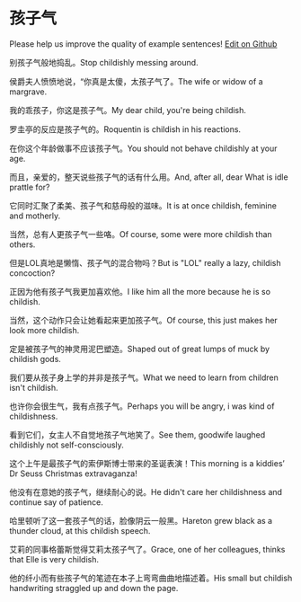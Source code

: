 # 孩子气

Please help us improve the quality of example sentences! [Edit on Github](https://github.com/jiyushe/jiyu-example-sentence-source/blob/main/chinese/haiziqi.md)

<p><span class="chinese">别孩子气般地捣乱。</span><span class="english">Stop childishly messing around.</span></p>

<p><span class="chinese">侯爵夫人愤愤地说，“你真是太傻，太孩子气了。</span><span class="english">The wife or widow of a margrave.</span></p>

<p><span class="chinese">我的乖孩子，你这是孩子气。</span><span class="english">My dear child, you're being childish.</span></p>

<p><span class="chinese">罗圭亭的反应是孩子气的。</span><span class="english">Roquentin is childish in his reactions.</span></p>

<p><span class="chinese">在你这个年龄做事不应该孩子气。</span><span class="english">You should not behave childishly at your age.</span></p>

<p><span class="chinese">而且，亲爱的，整天说些孩子气的话有什么用。</span><span class="english">And, after all, dear What is idle prattle for?</span></p>

<p><span class="chinese">它同时汇聚了柔美、孩子气和慈母般的滋味。</span><span class="english">It is at once childish, feminine and motherly.</span></p>

<p><span class="chinese">当然，总有人更孩子气一些咯。</span><span class="english">Of course, some were more childish than others.</span></p>

<p><span class="chinese">但是LOL真地是懒惰、孩子气的混合物吗？</span><span class="english">But is "LOL" really a lazy, childish concoction?</span></p>

<p><span class="chinese">正因为他有孩子气我更加喜欢他。</span><span class="english">I like him all the more because he is so childish.</span></p>

<p><span class="chinese">当然，这个动作只会让她看起来更加孩子气。</span><span class="english">Of course, this just makes her look more childish.</span></p>

<p><span class="chinese">定是被孩子气的神灵用泥巴塑造。</span><span class="english">Shaped out of great lumps of muck by childish gods.</span></p>

<p><span class="chinese">我们要从孩子身上学的并非是孩子气。</span><span class="english">What we need to learn from children isn't childish.</span></p>

<p><span class="chinese">也许你会很生气，我有点孩子气。</span><span class="english">Perhaps you will be angry, i was kind of childishness.</span></p>

<p><span class="chinese">看到它们，女主人不自觉地孩子气地笑了。</span><span class="english">See them, goodwife laughed childishly not self-consciously.</span></p>

<p><span class="chinese">这个上午是最孩子气的索伊斯博士带来的圣诞表演！</span><span class="english">This morning is a kiddies’ Dr Seuss Christmas extravaganza!</span></p>

<p><span class="chinese">他没有在意她的孩子气，继续耐心的说。</span><span class="english">He didn't care her childishness and continue say of patience.</span></p>

<p><span class="chinese">哈里顿听了这一套孩子气的话，脸像阴云一般黑。</span><span class="english">Hareton grew black as a thunder cloud, at this childish speech.</span></p>

<p><span class="chinese">艾莉的同事格蕾斯觉得艾莉太孩子气了。</span><span class="english">Grace, one of her colleagues, thinks that Elle is very childish.</span></p>

<p><span class="chinese">他的纤小而有些孩子气的笔迹在本子上弯弯曲曲地描述着。</span><span class="english">His small but childish handwriting straggled up and down the page.</span></p>

